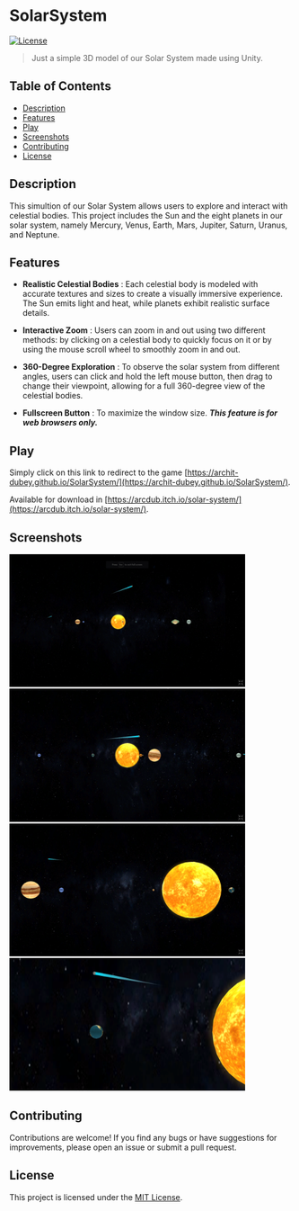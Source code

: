 # SolarSystem
[![License](https://img.shields.io/badge/License-MIT-blue.svg)](https://opensource.org/licenses/MIT)

> Just a simple 3D model of our Solar System made using Unity.

## Table of Contents

- [Description](#description)
- [Features](#features)
- [Play](#play)
- [Screenshots](#screenshots)
- [Contributing](#contributing)
- [License](#license)

## Description

This simultion of our Solar System allows users to explore and interact with celestial bodies. This project includes the Sun and the eight planets in our solar system, namely Mercury, Venus, Earth, Mars, Jupiter, Saturn, Uranus, and Neptune.

## Features

- **Realistic Celestial Bodies** : Each celestial body is modeled with accurate textures and sizes to create a visually immersive experience. The Sun emits light and heat, while planets exhibit realistic surface details.
  
- **Interactive Zoom** : Users can zoom in and out using two different methods: by clicking on a celestial body to quickly focus on it or by using the mouse scroll wheel to smoothly zoom in and out.
  
- **360-Degree Exploration** : To observe the solar system from different angles, users can click and hold the left mouse button, then drag to change their viewpoint, allowing for a full 360-degree view of the celestial bodies.
  
- **Fullscreen Button** : To maximize the window size. ***This feature is for web browsers only.***

## Play

Simply click on this link to redirect to the game [https://archit-dubey.github.io/SolarSystem/](https://archit-dubey.github.io/SolarSystem/).

Available for download in [https://arcdub.itch.io/solar-system/](https://arcdub.itch.io/solar-system/).

## Screenshots

<img src="https://github.com/Archit-Dubey/SolarSystem/blob/main/Screenshots/1.png" width="420" /> &nbsp;&nbsp; <img src="https://github.com/Archit-Dubey/SolarSystem/blob/main/Screenshots/2.png" width="420" />
<img src="https://github.com/Archit-Dubey/SolarSystem/blob/main/Screenshots/3.png" width="420" /> &nbsp;&nbsp; <img src="https://github.com/Archit-Dubey/SolarSystem/blob/main/Screenshots/4.png" width="420" />

## Contributing

Contributions are welcome! If you find any bugs or have suggestions for improvements, please open an issue or submit a pull request.

## License

This project is licensed under the [MIT License](https://opensource.org/licenses/MIT).
